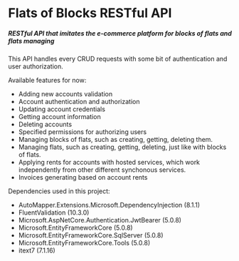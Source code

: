 ﻿# Flats of Blocks RESTful API

##### RESTful API that imitates the e-commerce platform for blocks of flats and flats managing

This API handles every CRUD requests with some bit of authentication and user authorization.

Available features for now:
- Adding new accounts validation
- Account authentication and authorization
- Updating account credentials
- Getting account information
- Deleting accounts
- Specified permissions for authorizing users
- Managing blocks of flats, such as creating, getting, deleting them.
- Managing flats, such as creating, getting, deleting, just like with blocks of flats.
- Applying rents for accounts with hosted services, which work independently from other different synchonous services.
- Invoices generating based on account rents

Dependencies used in this project:
- AutoMapper.Extensions.Microsoft.DependencyInjection (8.1.1)
- FluentValidation (10.3.0)
- Microsoft.AspNetCore.Authentication.JwtBearer (5.0.8)
- Microsoft.EntityFrameworkCore (5.0.8)
- Microsoft.EntityFrameworkCore.SqlServer (5.0.8)
- Microsoft.EntityFrameworkCore.Tools (5.0.8)
- itext7 (7.1.16)

